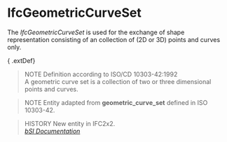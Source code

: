 IfcGeometricCurveSet
====================
The _IfcGeometricCurveSet_ is used for the exchange of shape representation
consisting of an collection of (2D or 3D) points and curves only.  
  
{ .extDef}  
> NOTE  Definition according to ISO/CD 10303-42:1992  
> A geometric curve set is a collection of two or three dimensional points and
> curves.  
  
> NOTE  Entity adapted from **geometric_curve_set** defined in ISO 10303-42.  
  
> HISTORY  New entity in IFC2x2.  
[ _bSI
Documentation_](https://standards.buildingsmart.org/IFC/DEV/IFC4_2/FINAL/HTML/schema/ifcgeometricmodelresource/lexical/ifcgeometriccurveset.htm)


